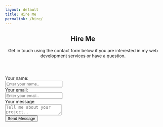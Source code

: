 ```yaml
---
layout: default
title: Hire Me
permalink: /hire/
---
```


<!-- Contact form section -->
<section class="section-article">
  <div class="content-wrapper">
    <header class="section-header">
      <h2>Hire Me</h2>
      <p class="section-description">Get in touch using the contact form below if you are interested in my web development services or have a question.</p>
    </header>

<!-- modify this form HTML and place wherever you want your form -->

  <form action="https://formspree.io/mqkgzrlv" method="POST">
    <label>Your name:</label><br>
    <input type="text" name="_name" placeholder="Enter your name.."><br>
    <label>Your email:</label><br>
    <input type="text" name="_replyto" placeholder="Enter your email.."><br>
    <label>Your message:</label><br>
    <textarea name="message" placeholder="Tell me about your project.."></textarea><br>
    <!-- your other form fields go here -->
    <input type="hidden" name="_subject" value="GritPub submission!"/>
    <button class="btn btn-main" type="submit">Send Message</button>
  </form>
  </div>
</section>